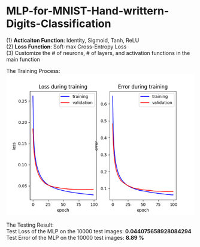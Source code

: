# MLP-for-MNIST-Hand-writtern-Digits-Classification
(1) **Acticaiton Function**: Identity, Sigmoid, Tanh, ReLU  
(2) **Loss Function**: Soft-max Cross-Entropy Loss  
(3) Customize the # of neurons, # of layers, and activation functions in the main function   
  
The Training Process:   
![result](plots/training.png)  
  
The Testing Result:  
Test Loss of the MLP on the 10000 test images: **0.044075658928084294**  
Test Error of the MLP on the 10000 test images: **8.89 %**
